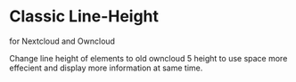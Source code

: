 Classic Line-Height
===================

for Nextcloud and Owncloud

Change line height of elements to old owncloud 5 height to use space more effecient and display more information at same time.
